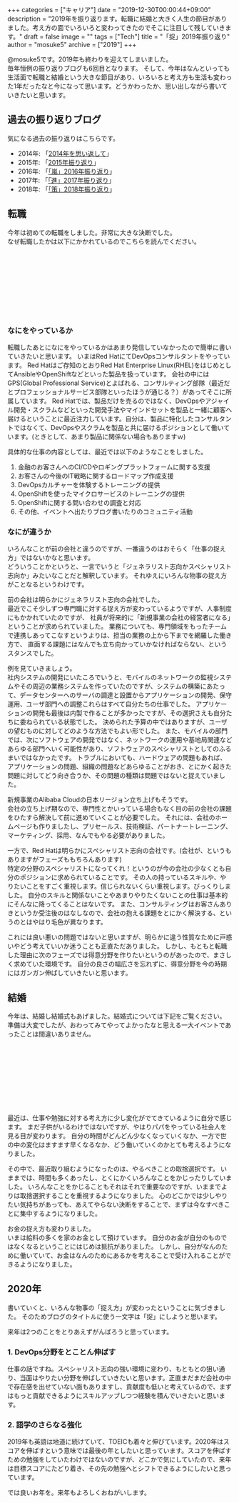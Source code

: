 +++
categories = ["キャリア"]
date = "2019-12-30T00:00:44+09:00"
description = "2019年を振り返ります。転職に結婚と大きく人生の節目がありました。考え方の面でいろいろと変わってきたのでそこに注目して残していきます。"
draft = false
image = ""
tags = ["Tech"]
title = "「捉」2019年振り返り"
author = "mosuke5"
archive = ["2019"]
+++

@mosuke5です。2019年も終わりを迎えてしまいました。  
毎年恒例の振り返りブログも6回目となります。
そして、今年はなんといっても生活面で転職と結婚という大きな節目があり、いろいろと考え方も生活も変わった1年だったなと今になって思います。どうかわったか、思い出しながら書いていきたいと思います。
<!--more-->

## 過去の振り返りブログ
気になる過去の振り返りはこちらです。

- 2014年: 「[2014年を思い返して](https://blog.mosuke.tech/entry/2015/01/01/161826/)」
- 2015年: 「[2015年振り返り](https://blog.mosuke.tech/entry/2015/12/28/150042/)」
- 2016年: 「[「嵐」2016年振り返り](https://blog.mosuke.tech/entry/2016/12/25/142744/)」
- 2017年: 「[「進」2017年振り返り](https://blog.mosuke.tech/entry/2017/12/29/reflection/)」
- 2018年: 「[「策」2018年振り返り](https://blog.mosuke.tech/entry/2018/12/31/reflection/)」

## 転職
今年は初めての転職をしました。非常に大きな決断でした。  
なぜ転職したかは以下にかかれているのでこちらを読んでください。

<div class="iframely-embed"><div class="iframely-responsive" style="height: 140px; padding-bottom: 0;"><a href="https://blog.mosuke.tech/entry/2019/03/29/thank-you-alibaba/" data-iframely-url="//cdn.iframe.ly/nIC9aGq"></a></div></div><script async src="//cdn.iframe.ly/embed.js" charset="utf-8"></script>

### なにをやっているか
転職したあとになにをやっているかはあまり発信していなかったので簡単に書いていきたいと思います。
いまはRed HatにてDevOpsコンサルタントをやっています。
Red Hatはご存知のとおりRed Hat Enterprise Linux(RHEL)をはじめとしてAnsibleやOpenShiftなどといった製品を扱っています。
会社の中にはGPS(Global Professional Service)とよばれる、コンサルティング部隊（最近だとプロフェッショナルサービス部隊といったほうが通じる？）があってそこに所属しています。
Red Hatでは、製品だけを売るのではなく、DevOpsやアジャイル開発・スクラムなどといった開発手法やマインドセットを製品と一緒に顧客へ届けるということに最近注力しています。自分は、製品に特化したコンサルタントではなくて、DevOpsやスクラムを製品と共に届けるポジションとして働いています。(ときとして、あまり製品に関係ない場合もありますｗ)

具体的な仕事の内容としては、最近では以下のようなことをしました。

1. 金融のお客さんへのCI/CDやロギングプラットフォームに関する支援
1. お客さんの今後のIT戦略に関するロードマップ作成支援
1. DevOpsカルチャーを体験するトレーニングの提供
1. OpenShiftを使ったマイクロサービスのトレーニングの提供
1. OpenShiftに関する問い合わせの調査と対応
1. その他、イベントへ出たりブログ書いたりのコミュニティ活動

### なにが違うか
いろんなことが前の会社と違うのですが、一番違うのはおそらく「仕事の捉え方」ではないかなと思います。  
どういうことかというと、一言でいうと「ジェネラリスト志向かスペシャリスト志向か」みたいなことだと解釈しています。
それゆえにいろんな物事の捉え方がことなるというわけです。

前の会社は明らかにジェネラリスト志向の会社でした。  
最近でこそ少しずつ専門職に対する捉え方が変わっているようですが、人事制度にもかかれていたのですが、
社員が将来的に「新規事業の会社の経営者になる」ということが求められていました。
業務についても、専門領域をもったチームで連携しあってこなすというよりは、担当の業務の上から下までを網羅した働き方で、
直面する課題にはなんでも立ち向かっていかなければならない、というスタンスでした。

例を見ていきましょう。  
社内システムの開発にいたころでいうと、モバイルのネットワークの監視システムやその周辺の業務システムを作っていたのですが、システムの構築にあたって、データセンターへのサーバの調達と設置からアプリケーションの開発、保守運用、ユーザ部門への調整これらはすべて自分たちの仕事でした。
アプリケーションの開発も最後は内製で作ることが多かったですが、その選択さえも自分たちに委ねられている状態でした。
決められた予算の中ではありますが、ユーザの望むものに対してどのような方法でもよい形でした。
また、モバイルの部門では、次にソフトウェアの開発ではなく、ネットワークの運用や基地局関連などあらゆる部門へいく可能性があり、ソフトウェアのスペシャリストとしてのふるまいではなかったです。
トラブルにおいても、ハードウェアの問題もあれば、アプリケーションの問題、組織の問題などあらゆることがおき、とにかく起きた問題に対してどう向き合うか、その問題の種類は問題ではないと捉えていました。

新規事業のAlibaba Cloudの日本リージョン立ち上げもそうです。  
会社の立ち上げ期なので、専門性とかいっている場合もなく目の前の会社の課題をひたすら解決して前に進めていくことが必要でした。
それには、会社のホームページも作りましたし、プリセールス、技術検証、パートナートレーニング、マーケティング、採用、なんでもやる必要がありました。

一方で、Red Hatは明らかにスペシャリスト志向の会社です。(会社が、というもありますがフェーズももちろんあります)  
特定の分野のスペシャリストになってくれ！というのが今の会社の少なくとも自分のポジションに求められていることです。
その人の持っているスキルや、やりたいことをすごく重視します。信じられないくらい重視します。びっくりしました。
自分のスキルと関係ないことやあまりやりたくないことの仕事は基本的にそんなに降ってくることはないです。
また、コンサルティングはお客さんありきというか受注後のはなしなので、会社の抱える課題をとにかく解決する、というのとはやはり毛色が異なります。

これには良い悪いの問題ではないと思いますが、明らかに違う性質なために戸惑いやどう考えていいか迷うことも正直ただありました。
しかし、もともと転職した理由に次のフェーズでは得意分野を作りたいというのがあったので、まさしく求めていた環境です。
自分の良さの幅広さを忘れずに、得意分野を今の時期にはガンガン伸ばしていきたいと思います。

## 結婚
今年は、結婚し結婚式もあげました。結婚式については下記をご覧ください。
準備は大変でしたが、おわってみてやってよかったなと思える一大イベントであったことは間違いありません。

<div class="iframely-embed"><div class="iframely-responsive" style="height: 140px; padding-bottom: 0;"><a href="https://blog.mosuke.tech/entry/2019/11/12/wedding/" data-iframely-url="//cdn.iframe.ly/z4vpfT6"></a></div></div><script async src="//cdn.iframe.ly/embed.js" charset="utf-8"></script>

最近は、仕事や勉強に対する考え方に少し変化がでてきているように自分で感じます。
まだ子供がいるわけではないですが、やはりパパをやっている社会人を見る目が変わります。
自分の時間がどんどん少なくなっていくなか、一方で世の中の変化はますます早くなるなか、どう働いていくのかとても考えるようになりました。

その中で、最近取り組むようになったのは、やるべきことの取捨選択です。
いままでは、時間も多くあったし、とくにかくいろんなことをかじったりしていました。
いろんなことをかじることもそれはそれで重要なのですが、いままでよりは取捨選択することを重視するようになりました。
心のどこかでは少しやりたい気持ちがあっても、あえてやらない決断をすることで、まずは今なすべきことに集中するようになりました。

お金の捉え方も変わりました。  
いまは給料の多くを家のお金として預けています。
自分のお金が自分のものではなくなるということにはじめは抵抗がありました。
しかし、自分がなんのために働いていて、お金はなんのためにあるかを考えることで受け入れることができるようになりました。

## 2020年
書いていくと、いろんな物事の「捉え方」が変わったということに気づきました。
そのためブログのタイトルに使う一文字は「捉」にしようと思います。

来年は2つのことをとりあえずがんばろうと思っています。

### 1. DevOps分野をとことん伸ばす
仕事の話ですね。スペシャリスト志向の強い環境に変わり、もともとの狙い通り、当面はやりたい分野を伸ばしていきたいと思います。正直まだまだ会社の中で存在感を出せていない面もありますし、貢献度も低いと考えているので、まずはもっと貢献できるようにスキルアップしつつ経験を積んでいきたいと思います。

### 2. 語学のさらなる強化
2019年も英語は地道に続けていて、TOEICも着々と伸びています。2020年はスコアを伸ばすという意味では最後の年としたいと思っています。スコアを伸ばすための勉強をしていたわけではないのですが、どこかで気にしていたので、来年は目標スコアにたどり着き、その先の勉強へとシフトできるようにしたいと思っています。

では良いお年を。来年もよろしくおねがいします。
